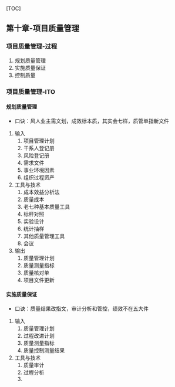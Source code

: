 [TOC]

## 第十章-项目质量管理

### 项目质量管理-过程

1. 规划质量管理
2. 实施质量保证
3. 控制质量

### 项目质量管理-ITO

#### 规划质量管理

* 口诀：风人业主需文划，成效标本质，其实会七样，质管单指新文件

1. 输入
   1. 项目管理计划
   2. 干系人登记册
   3. 风险登记册
   4. 需求文件
   5. 事业环境因素
   6. 组织过程资产
2. 工具与技术
   1. 成本效益分析法
   2. 质量成本
   3. 老七种基本质量工具
   4. 标杆对照
   5. 实验设计
   6. 统计抽样
   7. 其他质量管理工具
   8. 会议
3. 输出
   1. 质量管理计划
   2. 质量测量指标
   3. 质量核对单
   4. 项目文件更新

#### 实施质量保证

* 口诀：质量结果改指文，审计分析和管控，绩效不在五大件

1. 输入
   1. 质量管理计划
   2. 过程改进计划
   3. 质量测量指标
   4. 质量控制测量结果
2. 工具与技术
   1. 质量审计
   2. 过程分析
   3. 